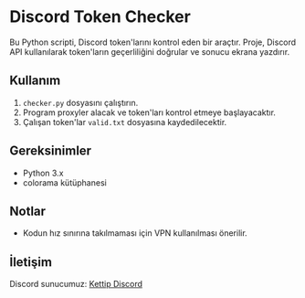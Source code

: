 # Discord Token Checker

Bu Python scripti, Discord token'larını kontrol eden bir araçtır. Proje, Discord API kullanılarak token'ların geçerliliğini doğrular ve sonucu ekrana yazdırır.

## Kullanım

1. `checker.py` dosyasını çalıştırın.
2. Program proxyler alacak ve token'ları kontrol etmeye başlayacaktır.
3. Çalışan token'lar `valid.txt` dosyasına kaydedilecektir.

## Gereksinimler

- Python 3.x
- colorama kütüphanesi

## Notlar

- Kodun hız sınırına takılmaması için VPN kullanılması önerilir.

## İletişim

Discord sunucumuz: [Kettip Discord](https://discord.gg/msNr2fPaTP)
